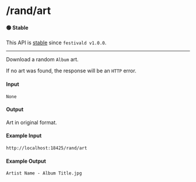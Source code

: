 # /rand/art

#### 🟢 Stable
This API is [stable](../../api-stability/marker.md) since `festivald v1.0.0`.

---

Download a random `Album` art.

If no art was found, the response will be an `HTTP` error.

#### Input
`None`

#### Output
Art in original format.

#### Example Input
```http
http://localhost:18425/rand/art
```

#### Example Output
```plaintext
Artist Name - Album Title.jpg
```
